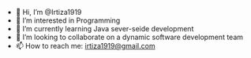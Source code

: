 - 👋 Hi, I’m @Irtiza1919
- 👀 I’m interested in Programming
- 🌱 I’m currently learning Java sever-seide development
- 💞️ I’m looking to collaborate on a dynamic software development team
- 📫 How to reach me: irtiza1919@gmail.com

<!---
Irtiza1919/Irtiza1919 is a ✨ special ✨ repository because its `README.md` (this file) appears on your GitHub profile.
You can click the Preview link to take a look at your changes.
--->
